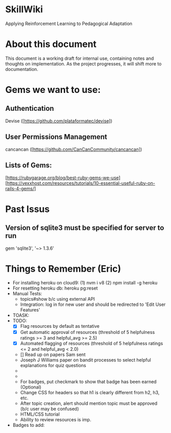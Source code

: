 # SkillWiki
Applying Reinforcement Learning to Pedagogical Adaptation

# About this document
This document is a working draft for internal use, containing notes and thoughts on implementation. As the project progresses, it will shift more to documentation.

# Gems we want to use:
## Authentication
Devise ([https://github.com/plataformatec/devise])
## User Permissions Management
cancancan ([https://github.com/CanCanCommunity/cancancan])
## Lists of Gems:
[https://rubygarage.org/blog/best-ruby-gems-we-use]
[https://vexxhost.com/resources/tutorials/10-essential-useful-ruby-on-rails-4-gems/]

# Past Issus 
## Version of sqlite3 must be specified for server to run 
gem 'sqlite3', '~> 1.3.6' 

# Things to Remember (Eric)
* For installing heroku on cloud9: (1) nvm i v8 (2) npm install -g heroku
* For resetting heroku db: heroku pg:reset
* Manual Tests:
  * topics#show b/c using external API
  * Integration: log in for new user and should be redirected to 'Edit User Features'
* TOASK:
* TODO:
    * [X] Flag resources by default as tentative
    * [X] Get automatic approval of resources (threshold of 5 helpfulness ratings >= 3 and helpful_avg >= 2.5)
    * [X] Automated flagging of resources (threshold of 5 helpfulness ratings <= 2 and helpful_avg < 2.0)
    * [] Read up on papers Sam sent
    * Joseph J Williams paper on bandit processes to select helpful explanations for quiz questions
    * 
    * 
    * For badges, put checkmark to show that badge has been earned (Optional)
    * Change CSS for headers so that h1 is clearly different from h2, h3, etc.
    * After topic creation, alert should mention topic must be approved (b/c user may be confused)
    * HTML/CSS tutorial
    * Ability to review resources is imp.
* Badges to add:



